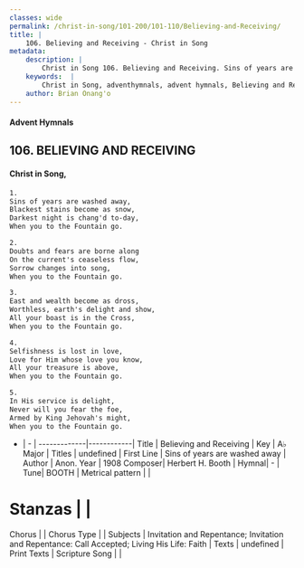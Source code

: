 ```yaml
---
classes: wide
permalink: /christ-in-song/101-200/101-110/Believing-and-Receiving/
title: |
    106. Believing and Receiving - Christ in Song
metadata:
    description: |
        Christ in Song 106. Believing and Receiving. Sins of years are washed away, Blackest stains become as snow, Darkest night is chang'd to-day, When you to the Fountain go.
    keywords:  |
        Christ in Song, adventhymnals, advent hymnals, Believing and Receiving, Sins of years are washed away. 
    author: Brian Onang'o
---
```


#### Advent Hymnals
## 106. BELIEVING AND RECEIVING
####  Christ in Song,

```txt
1.
Sins of years are washed away,
Blackest stains become as snow,
Darkest night is chang'd to-day,
When you to the Fountain go.

2.
Doubts and fears are borne along
On the current's ceaseless flow,
Sorrow changes into song,
When you to the Fountain go.

3.
East and wealth become as dross,
Worthless, earth's delight and show,
All your boast is in the Cross,
When you to the Fountain go.

4.
Selfishness is lost in love,
Love for Him whose love you know,
All your treasure is above,
When you to the Fountain go.

5.
In His service is delight,
Never will you fear the foe,
Armed by King Jehovah's might,
When you to the Fountain go.

```

- |   -  |
-------------|------------|
Title | Believing and Receiving |
Key | A♭ Major |
Titles | undefined |
First Line | Sins of years are washed away |
Author | Anon.
Year | 1908
Composer| Herbert H. Booth |
Hymnal|  - |
Tune| BOOTH |
Metrical pattern | |
# Stanzas |  |
Chorus |  |
Chorus Type |  |
Subjects | Invitation and Repentance; Invitation and Repentance: Call Accepted; Living His Life: Faith |
Texts | undefined |
Print Texts | 
Scripture Song |  |
    
